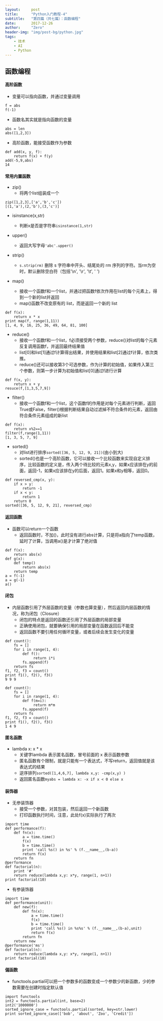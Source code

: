 ```yaml
---
layout:     post
title:      "Python入门教程-4"
subtitle:   "第四篇（共七篇）：函数编程"
date:       2017-12-26
author:     "Zero"
header-img: "img/post-bg/python.jpg"
tags:
    - 技术
    - AI
    - Python
---
```


## 函数编程

#### 高阶函数

- 变量可以指向函数，并通过变量调用
```
f = abs
f(-1)
```

- 函数名其实就是指向函数的变量
```
abs = len
abs([1,2,3])
```

- 高阶函数，能接受函数作为参数
```
def add(x, y, f):
    return f(x) + f(y)
add(-5,9,abs)
14
```

#### 常用内置函数

- zip()
    - 将两个list组装成一个
```
zip([1,2,3],['a','b','c'])
[(1,'a'),(2,'b'),(3,'c')]
```

- isinstance(x,str)
    - 判断x是否是字符串`isinstance(1,str)`

- upper()
    - 返回大写字母`'abc'.upper()`

- strip()
    - `s.strip(rm)` 删除 s 字符串中开头、结尾处的 rm 序列的字符。当rm为空时，默认删除空白符（包括'\n', '\r', '\t', ' ')

- map()
    - 接收一个函数f和一个list，并通过把函数f依次作用在list的每个元素上，得到一个新的list并返回
    - map()函数不改变原有的 list，而是返回一个新的 list
```
def f(x):
    return x * x
print map(f, range(1,11))
[1, 4, 9, 16, 25, 36, 49, 64, 81, 100]
```

- reduce()
    - 接收一个函数f和一个list，f必须接受两个参数，reduce()对list的每个元素反复调用函数f，并返回最终结果值
    - list[0]和list[1]通过f计算得出结果，并使用结果和list[2]通过f计算，依次类推。
    - reduce()还可以接收第3个可选参数，作为计算的初始值，如果传入第三个参数，则第一步计算为初始值和list[0]通过f进行计算
```
def f(x, y):
    return x + y
resuce(f,[1,3,5,7,9])
```

- filter()
    - 接收一个函数f和一个list，这个函数f的作用是对每个元素进行判断，返回True或False，filter()根据判断结果自动过滤掉不符合条件的元素，返回由符合条件元素组成的新list
```
def f(x):
    return x%2==1
filter(f,range(1,11))
[1, 3, 5, 7, 9]
```

- sorted()
    - 对list进行排序`sorted([36, 5, 12, 9, 21])`(由小到大)
    - sorted()也是一个高阶函数，它可以接收一个比较函数来实现自定义排序，比较函数的定义是，传入两个待比较的元素x,y，如果x应该排在y的前面，返回-1，如果x应该排在y的后面，返回1。如果x和y相等，返回0。
```
def reversed_cmp(x, y):
    if x > y:
        return -1
    if x < y:
        return 1
    return 0
sorted([36, 5, 12, 9, 21], reversed_cmp)
```

#### 返回函数

- 函数可以return一个函数
    - 返回函数时，不加()，此时没有进行abs计算，只是将a指向了temp函数，延时了计算，当调用a()是才计算了绝对值
```
def f(x):
    return abs(x)
def g(x):
    def temp()
        return abs(x)
    return temp
a = f(-1)
a = g(-1)
a()
```

#### 闭包

- 内层函数引用了外层函数的变量（参数也算变量），然后返回内层函数的情况，称为闭包（Closure）
    - 闭包的特点是返回的函数还引用了外层函数的局部变量
    - 正确使用闭包，就要确保引用的局部变量在函数返回后不能变
    - 返回函数不要引用任何循环变量，或者后续会发生变化的变量
```
def count():
    fs = []
    for i in range(1, 4):
        def f():
             return i*i
        fs.append(f)
    return fs
f1, f2, f3 = count()
print f1(), f2(), f3()
9 9 9
```
```
def count():
    fs = []
    for i in range(1, 4):
        def f(m=i):
             return m*m
        fs.append(f)
    return fs
f1, f2, f3 = count()
print f1(), f2(), f3()
1 4 9
```

#### 匿名函数

- lambda x: x * x
    - 关键字lambda 表示匿名函数，冒号前面的 x 表示函数参数
    - 匿名函数有个限制，就是只能有一个表达式，不写return，返回值就是该表达式的结果
    - 逆序排列`sorted([1,4,6,7], lambda x,y: -cmp(x,y) )`
    - 返回匿名函数`myabs = lambda x: -x if x < 0 else x`

#### 装饰器

- 无参装饰器
    - 接受一个参数，对其包装，然后返回一个新函数
    - 打印函数执行时间，注意，此处f(x)实际执行了两次
```
import time
def performance(f):
    def fn(x):
        a = time.time()
        f(x)
        b = time.time()
        print 'call %s() in %s' % (f.__name__,(b-a))
        return f(x)
    return fn
@performance
def factorial(n):
    print '#'
    return reduce(lambda x,y: x*y, range(1, n+1))
print factorial(10)
```

- 有参装饰器
```
import time
def performance(unit):
    def new(f):
        def fn(x):
            a = time.time()
            f(x)
            b = time.time()
            print 'call %s() in %s%s' % (f.__name__,(b-a),unit)
            return f(x)
        return fn
    return new
@performance('ms')
def factorial(n):
    return reduce(lambda x,y: x*y, range(1, n+1))
print factorial(10)
```

#### 偏函数

- functools.partial可以把一个参数多的函数变成一个参数少的新函数，少的参数需要在创建时指定默认值
```
import functools
int2 = functools.partial(int, base=2)
int2('1000000')
sorted_ignore_case = functools.partial(sorted, key=str.lower)
print sorted_ignore_case(['bob', 'about', 'Zoo', 'Credit'])
```
